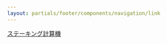 ```yaml
---
layout: partials/footer/components/navigation/link
---
```


[ステーキング計算機](https://www.stakingrewards.com/earn/orbs)
